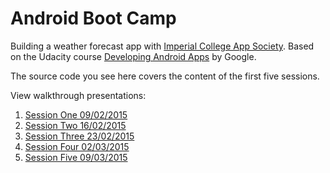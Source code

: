 # Android Boot Camp
Building a weather forecast app with [Imperial College App Society][icappsoc-home]. Based on the Udacity course [Developing Android Apps][udacity-course] by Google.

The source code you see here covers the content of the first five sessions.

View walkthrough presentations:

1. [Session One 09/02/2015][session-one-pres]
2. [Session Two 16/02/2015][session-two-pres]
3. [Session Three 23/02/2015][session-three-pres]
4. [Session Four 02/03/2015][session-four-pres]
5. [Session Five 09/03/2015][session-five-pres]

[udacity-course]: https://www.udacity.com/course/ud853
[icappsoc-home]: http://www.icappsoc.co.uk/
[session-one-pres]: https://docs.google.com/presentation/d/1l6XyujVShPlm7o99fuhKjRVa5IU42PwaBmY_zWC9rnU/edit?usp=sharing
[session-two-pres]: https://docs.google.com/presentation/d/1173W9AhzKrOX0dNnBxR2toxLnwRUVtrfIlnkDgdirc8/edit?usp=sharing
[session-three-pres]: https://docs.google.com/presentation/d/10jNiZuMKi62coB9PSn5BjkRUpPzXRrWsKSYnZYrtVIY/edit?usp=sharing
[session-four-pres]: https://docs.google.com/presentation/d/1W3KnNeXr9PGbns8hMbl8ZYMcnWIQco3Tvgmxe2NuQP4/edit?usp=sharing
[session-five-pres]: https://docs.google.com/presentation/d/1kpGg0ZdOWZidskSUXUh2gkL6KuUZklLzEefn_2ul2Io/edit?usp=sharing
